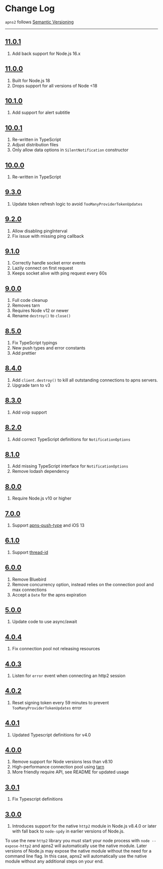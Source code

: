 # Change Log

`apns2` follows [Semantic Versioning](http://semver.org/)

---

## [11.0.1](https://github.com/AndrewBarba/apns2/releases/tag/11.0.1)

1. Add back support for Node.js 16.x

## [11.0.0](https://github.com/AndrewBarba/apns2/releases/tag/11.0.0)

1. Built for Node.js 18
2. Drops support for all versions of Node <18

## [10.1.0](https://github.com/AndrewBarba/apns2/releases/tag/10.1.0)

1. Add support for alert subtitle

## [10.0.1](https://github.com/AndrewBarba/apns2/releases/tag/10.0.1)

1. Re-written in TypeScript
2. Adjust distribution files
3. Only allow data options in `SilentNotification` constructor

## [10.0.0](https://github.com/AndrewBarba/apns2/releases/tag/10.0.0)

1. Re-written in TypeScript

## [9.3.0](https://github.com/AndrewBarba/apns2/releases/tag/9.3.0)

1. Update token refresh logic to avoid `TooManyProviderTokenUpdates`

## [9.2.0](https://github.com/AndrewBarba/apns2/releases/tag/9.2.0)

1. Allow disabling pingInterval
2. Fix issue with missing ping callback

## [9.1.0](https://github.com/AndrewBarba/apns2/releases/tag/9.1.0)

1. Correctly handle socket error events
2. Lazily connect on first request
3. Keeps socket alive with ping request every 60s

## [9.0.0](https://github.com/AndrewBarba/apns2/releases/tag/9.0.0)

1. Full code cleanup
2. Removes tarn
3. Requires Node v12 or newer
4. Rename `destroy()` to `close()`

## [8.5.0](https://github.com/AndrewBarba/apns2/releases/tag/8.5.0)

1. Fix TypeScript typings
2. New push types and error constants
3. Add prettier

## [8.4.0](https://github.com/AndrewBarba/apns2/releases/tag/8.4.0)

1. Add `client.destroy()` to kill all outstanding connections to apns servers.
2. Upgrade tarn to v3

## [8.3.0](https://github.com/AndrewBarba/apns2/releases/tag/8.3.0)

1. Add voip support

## [8.2.0](https://github.com/AndrewBarba/apns2/releases/tag/8.2.0)

1. Add correct TypeScript definitions for `NotificationOptions`

## [8.1.0](https://github.com/AndrewBarba/apns2/releases/tag/8.1.0)

1. Add missing TypeScript interface for `NotificationOptions`
2. Remove lodash dependency

## [8.0.0](https://github.com/AndrewBarba/apns2/releases/tag/8.0.0)

1. Require Node.js v10 or higher

## [7.0.0](https://github.com/AndrewBarba/apns2/releases/tag/7.0.0)

1. Support [apns-push-type](https://developer.apple.com/documentation/usernotifications/setting_up_a_remote_notification_server/sending_notification_requests_to_apns) and iOS 13

## [6.1.0](https://github.com/AndrewBarba/apns2/releases/tag/6.1.0)

1. Support [thread-id](https://developer.apple.com/library/archive/documentation/NetworkingInternet/Conceptual/RemoteNotificationsPG/PayloadKeyReference.html)

## [6.0.0](https://github.com/AndrewBarba/apns2/releases/tag/6.0.0)

1. Remove Bluebird
2. Remove concurrency option, instead relies on the connection pool and max connections
3. Accept a `Date` for the apns expiration

## [5.0.0](https://github.com/AndrewBarba/apns2/releases/tag/5.0.0)

1. Update code to use async/await

## [4.0.4](https://github.com/AndrewBarba/apns2/releases/tag/4.0.4)

1. Fix connection pool not releasing resources

## [4.0.3](https://github.com/AndrewBarba/apns2/releases/tag/4.0.3)

1. Listen for `error` event when connecting an http2 session

## [4.0.2](https://github.com/AndrewBarba/apns2/releases/tag/4.0.2)

1. Reset signing token every 59 minutes to prevent `TooManyProviderTokenUpdates` error

## [4.0.1](https://github.com/AndrewBarba/apns2/releases/tag/4.0.1)

1. Updated Typescript definitions for v4.0

## [4.0.0](https://github.com/AndrewBarba/apns2/releases/tag/4.0.0)

1. Remove support for Node versions less than v8.10
2. High-performance connection pool using [tarn](https://github.com/vincit/tarn.js)
3. More friendly require API, see README for updated usage

## [3.0.1](https://github.com/AndrewBarba/apns2/releases/tag/3.0.1)

1. Fix Typescript definitions

## [3.0.0](https://github.com/AndrewBarba/apns2/releases/tag/3.0.1)

1. Introduces support for the native `http2` module in Node.js v8.4.0 or later with fall back to `node-spdy` in earlier versions of Node.js.

To use the new `http2` library you must start your node process with `node --expose-http2` and apns2 will automatically use the native module. Later versions of Node.js may expose the native module without the need for a command line flag. In this case, apns2 will automatically use the native module without any additional steps on your end.
